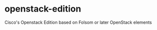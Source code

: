 openstack-edition
=================

Cisco's Openstack Edition based on Folsom or later OpenStack elements